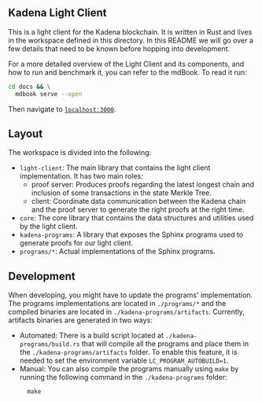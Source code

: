 ## Kadena Light Client

This is a light client for the Kadena blockchain. It is written in Rust and lives in the workspace defined in this directory. In this README we will go over a few details that need to be known before hopping into development.

For a more detailed overview of the Light Client and its components, and how to run and benchmark it, you can refer to the mdBook. To read it run:

```bash
cd docs && \
  mdbook serve --open
```

Then navigate to [`localhost:3000`](http://localhost:3000).

## Layout

The workspace is divided into the following:

- `light-client`: The main library that contains the light client implementation. It has two main roles:
    - proof server: Produces proofs regarding the latest longest chain and inclusion of some transactions in the state Merkle Tree.
    - client: Coordinate data communication between the Kadena chain and the proof server to generate the right proofs at the right time.
- `core`: The core library that contains the data structures and utilities used by the light client.
- `kadena-programs`: A library that exposes the Sphinx programs used to generate proofs for our light client.
- `programs/*`: Actual implementations of the Sphinx programs.

## Development

When developing, you might have to update the programs' implementation. The programs implementations are located in
`./programs/*` and the compiled binaries are located in
`./kadena-programs/artifacts`. Currently, artifacts binaries are generated in two ways:

- Automated: There is a build script located at
  `./kadena-programs/build.rs` that will compile all the programs and place them in the `./kadena-programs/artifacts`
  folder. To enable this feature, it is needed to set the environment variable `LC_PROGRAM_AUTOBUILD=1`.
- Manual: You can also compile the programs manually using `make` by running the following command in the
  `./kadena-programs` folder:
  ```shell
    make
    ```